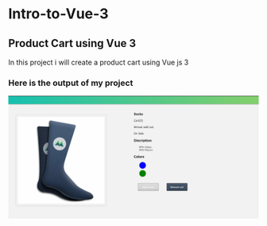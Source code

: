 # Intro-to-Vue-3

## Product Cart using Vue 3

In this project i will create a product cart using Vue js 3


### Here is the output of my project 
![title](assets/images/output/Screenshot%20(95).png)
